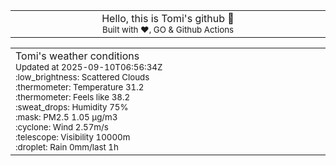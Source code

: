 
<div align="center">
<table>
<tbody>
<td align="center">
<img width="2000" height="0"><br>
Hello, this is Tomi's github 👋<br>
<sup>Built with ❤️, GO & Github Actions</sup><br>
<img width="2000" height="0">
</td>
</tbody>
</table>
</div>
<table>
<tbody>
<td align="left">
<img width="2000" height="0"><br>
Tomi's weather conditions<br>
<sup>Updated at 2025-09-10T06:56:34Z</sup><br>
<sup>:low_brightness: Scattered Clouds</sup><br>
<sup>:thermometer: Temperature 31.2 </sup><br>
<sup>:thermometer: Feels like 38.2</sup><br>
<sup>:sweat_drops: Humidity 75%</sup><br>
<sup>:mask: PM2.5 1.05 μg/m3</sup><br>
<sup>:cyclone: Wind 2.57m/s </sup><br>
<sup>:telescope: Visibility 10000m </sup><br>
<sup>:droplet: Rain 0mm/last 1h </sup><br>
<img width="2000" height="0">
</td>
<td align="left">
<img width="2000" height="0"><br>
<br>
<img width="2000" height="0">
</td>
</tbody>
</table>
</div>
    